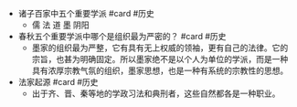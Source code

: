 - 诸子百家中五个重要学派 #card #历史  
	- 儒 法 道 墨 阴阳  
- 春秋五个重要学派中哪个是组织最为严密的？ #card #历史  
	- 墨家的组织最为严整，它有具有无上权威的领袖，更有自己的法律。它的宗旨，也甚为明确固定。所以墨家绝不是以个人为单位的学派，而是一种具有浓厚宗教气氛的组织，墨家思想，也是一种有系统的宗教性的思想。  
- 法家起源 #card #历史  
	- 出于齐、晋、秦等地的学政习法和典刑者，这些自然都各是一种职业。  